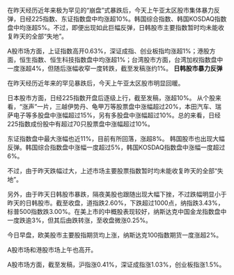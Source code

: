 在昨天经历近年来极为罕见的“崩盘”式暴跌后，今天上午亚太区股市集体暴力反弹，日经225指数、东证指数盘中均涨超10%。韩国综合指数、韩国KOSDAQ指数盘中均涨超5%。不过，即便出现如此巨幅反弹，日韩股市主要指数暂时均未能收复昨天的全部“失地”。

A股市场方面，上证指数高开0.63%，深证成指、创业板指均涨超1%；港股方面，恒生指数、恒生科技指数盘中均涨超1%；台湾股市方面，台湾加权指数盘中一度涨超4%，但随后涨幅收窄一度转跌，截至发稿涨约1%。
**日韩股市暴力反弹**

在昨天经历近年来的罕见暴跌后，今天上午亚太区股市明显回暖。

日本股市方面，日经225指数开盘后逐级上行，截至发稿，涨超10%。
从个股来看，“涨声”一片，三越伊势丹、龟甲万等股票盘中涨幅超过20%，本田汽车、瑞萨电子等多股盘中涨幅超过15%，另有多股盘中涨幅超过10%。总的来看，日经225指数成份股中有超过70只股票盘中涨幅超过10%。

东证指数盘中最大涨幅也近11%，目前有所回落，涨超8%。
韩国股市也出现大幅反弹。韩国综合指数盘中涨幅一度超过5%，韩国KOSDAQ指数盘中涨幅一度超过6%。

不过，由于昨天跌幅过大，上述市场主要股票指数暂时均未能收复昨天的全部“失地”。

另外，由于昨天日韩股市暴跌，隔夜美股也跟随出现大幅下挫，不过跌幅明显小于昨天的日韩股市。截至收盘，道指跌2.60%，下跌超过1000点，纳指跌3.43%，标普500指数跌3.00%。在美上市的中概股表现较好，纳斯达克中国金龙指数盘中一度跌逾3%，但其后由跌转涨，至收盘微涨0.25%。

今日早盘，欧美股市主要股指期货均上涨，纳斯达克100指数期货一度涨超2%。

A股市场和港股市场上午也高开。

A股市场方面，截至发稿，沪指涨0.41%，深证成指涨1.03%，创业板指涨1.5%。